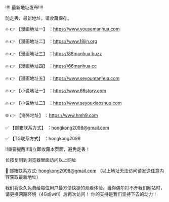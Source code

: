 ‼️‼️ 最新地址发布‼️‼️

防走丢，最新地址，请收藏保存。

🔥 👉 【漫画地址一】 ：https://www.yousemanhua.com

🔥 👉 【漫画地址二】 ：https://www.18jin.org

🔥 👉 【漫画地址三】 ：https://88manhua.buzz

🔥 👉 【漫画地址四】 ：https://66manhua.cc

🔥 👉 【漫画地址五】 ：https://www.seyoumanhua.com

🔥 👉 【小说地址一】 ：https://www.66story.com

🔥 👉 【小说地址二】 ：https://www.seyouxiaoshuo.com

🌐 👉 【海外地址】 ：https://www.hmh9.com

✅ 【邮箱联系方式】 ：hongkong2098@gmail.com

✅ 【TG联系方式】 ：hongkong2098

‼️重要提醒‼️请立即收藏本页面，避免走丢！

长按复制到浏览器里面访问以上网址

📧 邮箱联系方式: hongkong2098@gmail.com （以上地址无法访问请发送任意内容获取最新地址）

我们将永久免费给每位用户最方便快捷的观看体验，当你偶尔打不开我们网站时，请更换网路环境（4G或wifi）后再次访问！ 你的支持是我们坚持下去的动力！
